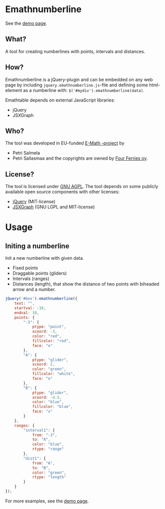 Emathnumberline
==============

See the [demo page](http://e-math.github.io/emathnumberline/).

What?
-----
A tool for creating numberlines with points, intervals and distances.

How?
----
Emathnumberline is a jQuery-plugin and can be embedded on any web page
by including `jquery.emathnumberline.js`-file and defining some html-element
as a numberline with: `$('#mydiv').emathnumberline(data)`.

Emathtable depends on external JavaScript libraries:
* jQuery
* JSXGraph

Who?
----
The tool was developed in EU-funded [E-Math -project](http://emath.eu) by
* Petri Salmela
* Petri Sallasmaa
and the copyrights are owned by [Four Ferries oy](http://fourferries.fi).

License?
--------
The tool is licensed under [GNU AGPL](http://www.gnu.org/licenses/agpl-3.0.html).
The tool depends on some publicly available open source components with other licenses:
* [jQuery](http://jquery.com) (MIT-license)
* [JSXGraph](http://jsxgraph.uni-bayreuth.de/) (GNU LGPL and MIT-license)



Usage
======
Initing a numberline
----
Init a new numberline with given data.
* Fised points
* Draggable points (gliders)
* Intervals (ranges)
* Distances (length), that show the distance of two points with biheaded arrow and a number.

```javascript
jQuery('#box').emathnumberline({
    text: "",
    startval: -10,
    endval: 10,
    points: {
        "-3": {
            ptype: "point",
            xcoord: -3,
            color: "red",
            fillcolor: "red",
            face: "o"
        },
        "A": {
            ptype: "glider",
            xcoord: 2,
            color: "green",
            fillcolor: "white",
            face: "o"
        },
        "B": {
            ptype: "glider",
            xcoord: -4.5,
            color: "blue",
            fillcolor: "blue",
            face: "x"
        }
    },
    ranges: {
        "interval1": {
            from: "-3",
            to: "A",
            color: "blue",
            rtype: "range"
        },
        "dist1": {
            from: "A",
            to: "B",
            color: "green",
            rtype: "length"
        }
    }
});
```
For more examples, see the [demo page](http://e-math.github.io/emathnumberline/).